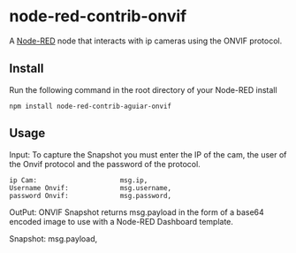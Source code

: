 # node-red-contrib-onvif

A <a href="http://nodered.org" target="_blank">Node-RED</a> node that interacts with ip cameras using the ONVIF protocol.

## Install

Run the following command in the root directory of your Node-RED install

    npm install node-red-contrib-aguiar-onvif

## Usage

Input:
To capture the Snapshot you must enter the IP of the cam, the user of the Onvif protocol and the password of the protocol.


    ip Cam:                     msg.ip,
    Username Onvif:             msg.username,
    password Onvif:             msg.password,

OutPut:
ONVIF Snapshot returns msg.payload in the form of a base64 encoded image to use with a Node-RED Dashboard template.
 

 Snapshot: msg.payload,


